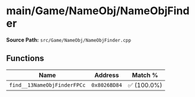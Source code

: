 # main/Game/NameObj/NameObjFinder

**Source Path:** `src/Game/NameObj/NameObjFinder.cpp`

## Functions

| Name | Address | Match % |
|------|---------|---------|
| `find__13NameObjFinderFPCc` | `0x8026BD84` | :white_check_mark: (100.0%) |